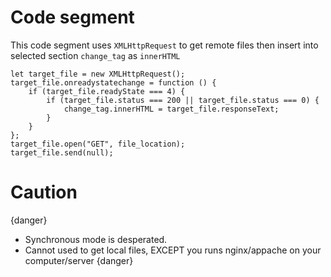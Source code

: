 # Code segment
This code segment uses `XMLHttpRequest` to get remote files then insert into selected section `change_tag` as `innerHTML`

```
let target_file = new XMLHttpRequest();
target_file.onreadystatechange = function () {
    if (target_file.readyState === 4) {
        if (target_file.status === 200 || target_file.status === 0) {
            change_tag.innerHTML = target_file.responseText;
        }
    }
};
target_file.open("GET", file_location);
target_file.send(null);
```
# Caution
{danger}
* Synchronous mode is desperated.
* Cannot used to get local files, EXCEPT you runs nginx/appache on your computer/server
{danger}
